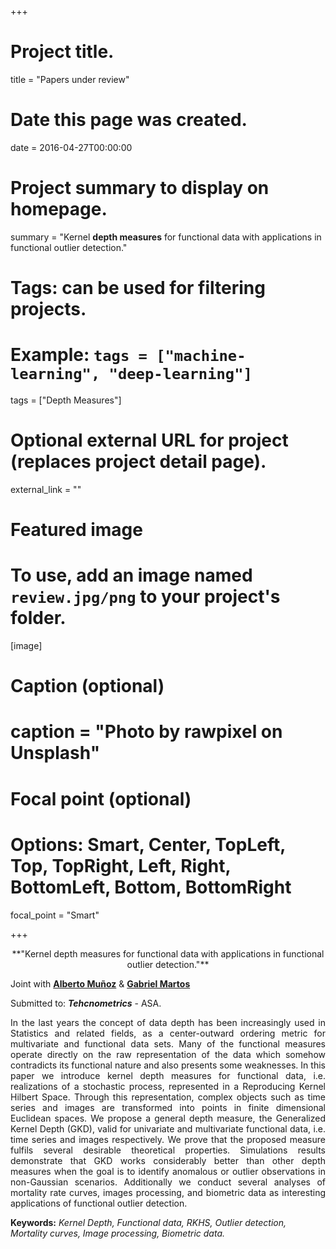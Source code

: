 +++
# Project title.
title = "Papers under review"

# Date this page was created.
date = 2016-04-27T00:00:00

# Project summary to display on homepage.
summary = "Kernel **depth measures** for functional data with applications in functional outlier detection."

# Tags: can be used for filtering projects.
# Example: `tags = ["machine-learning", "deep-learning"]`
tags = ["Depth Measures"]

# Optional external URL for project (replaces project detail page).
external_link = ""

# Featured image
# To use, add an image named `review.jpg/png` to your project's folder. 
[image]
  # Caption (optional)
#  caption = "Photo by rawpixel on Unsplash"
  
  # Focal point (optional)
  # Options: Smart, Center, TopLeft, Top, TopRight, Left, Right, BottomLeft, Bottom, BottomRight
  focal_point = "Smart"

+++

<center>**"Kernel depth measures for functional data with applications in functional outlier detection."**</center>

Joint with [**Alberto Muñoz**](https://www.researchgate.net/profile/Alberto_Munoz9) & [**Gabriel Martos**](https://www.utdt.edu/ver_contenido.php?id_contenido=16862&id_item_menu=27721)

Submitted to: **_Tehcnometrics_** - ASA.

<DIV align="justify">
In the last years the concept of data depth has been increasingly used in Statistics and related fields, as a center-outward ordering metric for multivariate and functional data sets. Many of the functional measures operate directly on the raw representation of the data which somehow contradicts its functional nature and also presents some weaknesses. In this paper we introduce kernel depth measures for functional data, i.e. realizations of a stochastic process, represented in a Reproducing Kernel Hilbert Space. Through this representation, complex objects such as time series and images are transformed into points in finite dimensional Euclidean spaces. We propose a general depth measure, the Generalized Kernel Depth (GKD), valid for univariate and multivariate functional data, i.e. time series and images respectively. We prove that the proposed measure fulfils several desirable theoretical properties. Simulations results demonstrate that GKD works considerably better than other depth measures when the goal is to identify anomalous or outlier observations in non-Gaussian scenarios. Additionally we conduct several analyses of mortality rate curves, images processing, and biometric data as interesting applications of functional outlier detection. 
</DIV>

**Keywords:** *Kernel Depth, Functional data, RKHS, Outlier detection, Mortality curves, Image
processing, Biometric data.*

